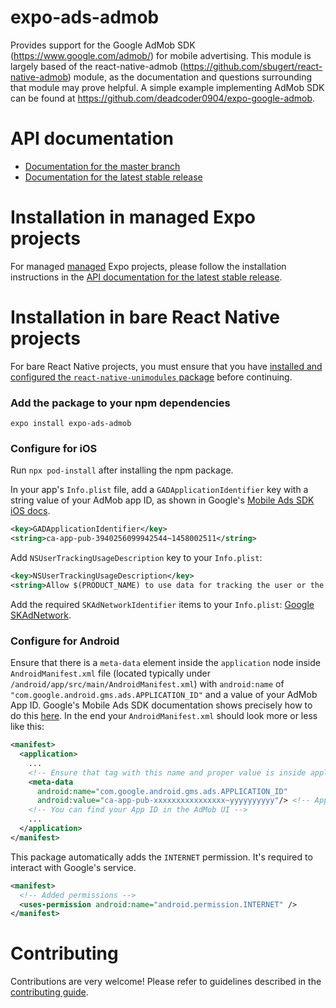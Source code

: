 # expo-ads-admob

Provides support for the Google AdMob SDK (https://www.google.com/admob/) for mobile advertising. This module is largely based of the react-native-admob (https://github.com/sbugert/react-native-admob) module, as the documentation and questions surrounding that module may prove helpful. A simple example implementing AdMob SDK can be found at https://github.com/deadcoder0904/expo-google-admob.

# API documentation

- [Documentation for the master branch](https://github.com/expo/expo/blob/master/docs/pages/versions/unversioned/sdk/admob.md)
- [Documentation for the latest stable release](https://docs.expo.io/versions/latest/sdk/admob/)

# Installation in managed Expo projects

For managed [managed](https://docs.expo.io/versions/latest/introduction/managed-vs-bare/) Expo projects, please follow the installation instructions in the [API documentation for the latest stable release](https://docs.expo.io/versions/latest/sdk/admob/).

# Installation in bare React Native projects

For bare React Native projects, you must ensure that you have [installed and configured the `react-native-unimodules` package](https://github.com/expo/expo/tree/master/packages/react-native-unimodules) before continuing.

### Add the package to your npm dependencies

```
expo install expo-ads-admob
```

### Configure for iOS

Run `npx pod-install` after installing the npm package.

In your app's `Info.plist` file, add a `GADApplicationIdentifier` key with a string value of your AdMob app ID, as shown in Google's [Mobile Ads SDK iOS docs](https://developers.google.com/admob/ios/quick-start#update_your_infoplist).

```xml
<key>GADApplicationIdentifier</key>
<string>ca-app-pub-3940256099942544~1458002511</string>
```

Add `NSUserTrackingUsageDescription` key to your `Info.plist`:

```xml
<key>NSUserTrackingUsageDescription</key>
<string>Allow $(PRODUCT_NAME) to use data for tracking the user or the device</string>
```

Add the required `SKAdNetworkIdentifier` items to your `Info.plist`: [Google SKAdNetwork](https://developers.google.com/admob/ios/ios14#skadnetwork).

### Configure for Android

Ensure that there is a `meta-data` element inside the `application` node inside `AndroidManifest.xml` file (located typically under `/android/app/src/main/AndroidManifest.xml`) with `android:name` of `"com.google.android.gms.ads.APPLICATION_ID"` and a value of your AdMob App ID. Google's Mobile Ads SDK documentation shows precisely how to do this [here](https://developers.google.com/admob/android/quick-start#update_your_androidmanifestxml). In the end your `AndroidManifest.xml` should look more or less like this:

```xml
<manifest>
  <application>
    ...
    <!-- Ensure that tag with this name and proper value is inside application -->
    <meta-data
      android:name="com.google.android.gms.ads.APPLICATION_ID"
      android:value="ca-app-pub-xxxxxxxxxxxxxxxx~yyyyyyyyyy"/> <!-- App ID -->
    <!-- You can find your App ID in the AdMob UI -->
    ...
  </application>
</manifest>
```

This package automatically adds the `INTERNET` permission. It's required to interact with Google's service.

```xml
<manifest>
  <!-- Added permissions -->
  <uses-permission android:name="android.permission.INTERNET" />
</manifest>
```

# Contributing

Contributions are very welcome! Please refer to guidelines described in the [contributing guide](https://github.com/expo/expo#contributing).
